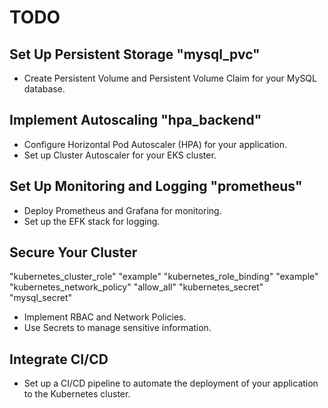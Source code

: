 # TODO

## Set Up Persistent Storage "mysql_pvc"
- Create Persistent Volume and Persistent Volume Claim for your MySQL database.

## Implement Autoscaling "hpa_backend"
- Configure Horizontal Pod Autoscaler (HPA) for your application.
- Set up Cluster Autoscaler for your EKS cluster.

## Set Up Monitoring and Logging "prometheus"
- Deploy Prometheus and Grafana for monitoring.
- Set up the EFK stack for logging.

## Secure Your Cluster 
"kubernetes_cluster_role" "example"
"kubernetes_role_binding" "example"
"kubernetes_network_policy" "allow_all"
"kubernetes_secret" "mysql_secret"
- Implement RBAC and Network Policies.
- Use Secrets to manage sensitive information.

## Integrate CI/CD
- Set up a CI/CD pipeline to automate the deployment of your application to the Kubernetes cluster.